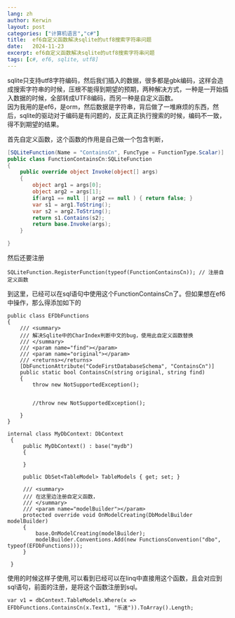 ```yaml
---
lang: zh
author: Kerwin
layout: post
categories: ["计算机语言","c#"]
title:  ef6自定义函数解决sqlite的utf8搜索字符串问题
date:   2024-11-23
excerpt: ef6自定义函数解决sqlite的utf8搜索字符串问题
tags: [c#, ef6, sqlite, utf8]
--- 
```


sqlite只支持utf8字符编码，然后我们插入的数据，很多都是gbk编码，这样会造成搜索字符串的时候，压根不能得到期望的预期，两种解决方式，一种是一开始插入数据的时候，全部转成UTF8编码，而另一种是自定义函数。  
因为我用的是ef6，是orm，然后数据是字符串，背后做了一堆麻烦的东西，然后，sqlite的驱动对于编码是有问题的，反正真正执行搜索的时候，编码不一致，得不到期望的结果。  

首先自定义函数，这个函数的作用是自己做一个包含判断，

```c#
[SQLiteFunction(Name = "ContainsCn", FuncType = FunctionType.Scalar)]
public class FunctionContainsCn:SQLiteFunction
{
    public override object Invoke(object[] args)
    {
        object arg1 = args[0];
        object arg2 = args[1];
        if(arg1 == null || arg2 == null ) { return false; }
        var s1 = arg1.ToString();
        var s2 = arg2.ToString();
        return s1.Contains(s2);
        return base.Invoke(args);
    }

}

```

然后还要注册

```
SQLiteFunction.RegisterFunction(typeof(FunctionContainsCn)); // 注册自定义函数
```

到这里，已经可以在sql语句中使用这个FunctionContainsCn了。但如果想在ef6中操作，那么得添加如下的

```
public class EFDbFunctions
{
    /// <summary>
    /// 解决Sqlite中的CharIndex判断中文的bug，使用此自定义函数替换
    /// </summary>
    /// <param name="find"></param>
    /// <param name="original"></param>
    /// <returns></returns>
    [DbFunctionAttribute("CodeFirstDatabaseSchema", "ContainsCn")]
    public static bool ContainsCn(string original, string find)
    {
        throw new NotSupportedException();


        //throw new NotSupportedException();

    }
}

internal class MyDbContext: DbContext
 {
     public MyDbContext() : base("mydb")
     {

     }

     public DbSet<TableModel> TableModels { get; set; }

     /// <summary>
     /// 在这里边注册自定义函数，
     /// </summary>
     /// <param name="modelBuilder"></param>
     protected override void OnModelCreating(DbModelBuilder modelBuilder)
     {
         base.OnModelCreating(modelBuilder);
         modelBuilder.Conventions.Add(new FunctionsConvention("dbo", typeof(EFDbFunctions)));
     }

 }

```

使用的时候这样子使用,可以看到已经可以在linq中直接用这个函数，且会对应到sql语句，前面的注册，是将这个函数注册到sql。

```
var v1 = dbContext.TableModels.Where(x => EFDbFunctions.ContainsCn(x.Text1, "乐速")).ToArray().Length;
```
